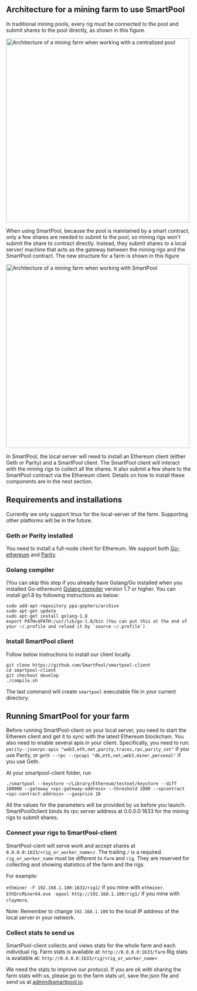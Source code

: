 ## Architecture for a mining farm to use SmartPool
In traditional mining pools, every rig must be connected to the pool and submit shares to the pool directly, as shown in this figure.

<img src="https://github.com/SmartPool/smartpool-client/blob/develop/miscs/normalpool-farm.png" width="500" alt="Architecture of a mining farm when working with a centralized pool">

When using SmartPool, because the pool is maintained by a smart contract, only a few shares are needed to submit to the pool, so mining rigs won't submit the share to contract directly. Instead, they submit shares to a local server/ machine that acts as the gateway between the mining rigs and the SmartPool contract. The new structure for a farm is shown in this figure

<img src="https://github.com/SmartPool/smartpool-client/blob/develop/miscs/smartpool-farm.png" width="500" alt="Architecture of a mining farm when working with SmartPool">

In SmartPool, the local server will need to install an Ethereum client (either Geth or Parity) and a SmartPool client. The SmartPool client will interact with the mining rigs to collect all the shares. It also submit a few share to the SmartPool contract via the Ethereum client. Details on how to install these components are in the next section.

## Requirements and installations
Currently we only support linux for the local-server of the farm. Supporting other platforms will be in the future.
### Geth or Parity installed
You need to install a full-node client for Ethereum. We support both [Go-ethereum](https://github.com/ethereum/go-ethereum) and [Parity](https://github.com/paritytech/parity).

### Golang compiler
(You can skip this step if you already have Golang/Go installed when you installed Go-ethereum)
[Golang compiler](https://golang.org/) version 1.7 or higher. You can install go1.8 by following instructions as below:

```
sudo add-apt-repository ppa:gophers/archive
sudo apt-get update
sudo apt-get install golang-1.8
export PATH=$PATH:/usr/lib/go-1.8/bin (You can put this at the end of your ~/.profile and reload it by `source ~/.profile`)
```

### Install SmartPool client
Follow below instructions to install our client locally.
```
git clone https://github.com/SmartPool/smartpool-client
cd smartpool-client
git checkout develop
./compile.sh
```
The last command will create `smartpool` executable file in your current directory.

## Running SmartPool for your farm

Before running SmartPool-client on your local server, you need to start the Etherem client and get it to sync with the latest Ethereum blockchain. You also need to enable several apis in your client. Specifically, you need to run: 
`parity--jsonrpc-apis "web3,eth,net,parity,traces,rpc,parity_set"`
if you use Parity, or 
`geth --rpc --rpcapi "db,eth,net,web3,miner,personal"`
if you use Geth. 

At your smartpool-client folder, run
```
./smartpool --keystore ~/Library/Ethereum/testnet/keystore --diff 100000 --gateway <spc-gateway-address> --threshold 1000 --spcontract <spc-contract-address> --gasprice 10
```
All the values for the parameters will be provided by us before you launch. SmartPool0client binds its rpc server address at 0.0.0.0:1633 for the mining rigs to submit shares.

### Connect your rigs to SmartPool-client
SmartPool-cient will serve work and accept shares at `0.0.0.0:1633/<rig_or_worker_name>/`. The trailing `/` is a required. `rig_or_worker_name` must be different to `farm` and `rig`. They are reserved for collecting and showing statistics of the farm and the rigs.

For example:

`ethminer -F 192.168.1.100:1633/rig1/` if you mine with `ethminer`.
`EthDrcMiner64.exe -epool http://192.168.1.100/rig1/` if you mine with `claymore`.

Note: Remember to change `192.168.1.100` to the local IP address of the local server in your network.

### Collect stats to send us
SmartPool-client collects and views stats for the whole farm and each individual rig.
Farm stats is available at: `http://0.0.0.0:1633/farm`
Rig stats is available at: `http://0.0.0.0:1633/rig/<rig_or_worker_name>`

We need the stats to improve our protocol. If you are ok with sharing the farm stats with us, please go to the farm stats url, save the json file and send us at admin@smartpool.io.
